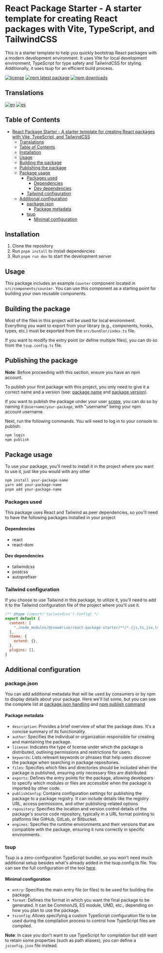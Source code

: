 # React Package Starter - A starter template for creating React packages with Vite, TypeScript, and TailwindCSS

This is a starter template to help you quickly bootstrap React packages with a modern development environment. It uses Vite for local development environment, TypeScript for type safety and TailwindCSS for styling. Additionally, it uses tsup for an efficient build process.

[![license](https://img.shields.io/github/license/luc-mo/firebase-handler?color=blue)](https://github.com/luc-mo/react-package-starter/blob/HEAD/LICENSE)
[![npm latest package](https://img.shields.io/npm/v/@snowdrive/react-package-starter/latest?color=blue)](https://www.npmjs.com/package/@snowdrive/react-package-starter)
[![npm downloads](https://img.shields.io/npm/dm/@snowdrive/react-package-starter)](https://www.npmjs.com/package/@snowdrive/react-package-starter)

## Translations
[![en](https://img.shields.io/badge/lang-en-red.svg)](https://github.com/luc-mo/react-package-starter/blob/HEAD/README.md)
[![es](https://img.shields.io/badge/lang-es-blue.svg)](https://github.com/luc-mo/react-package-starter/blob/HEAD/docs/README.es.md)

## Table of Contents
- [React Package Starter - A starter template for creating React packages with Vite, TypeScript, and TailwindCSS](#react-package-starter---a-starter-template-for-creating-react-packages-with-vite-typescript-and-tailwindcss)
  - [Translations](#translations)
  - [Table of Contents](#table-of-contents)
  - [Installation](#installation)
  - [Usage](#usage)
  - [Building the package](#building-the-package)
  - [Publishing the package](#publishing-the-package)
  - [Package usage](#package-usage)
    - [Packages used](#packages-used)
      - [Dependencies](#dependencies)
      - [Dev dependencies](#dev-dependencies)
    - [Tailwind configuration](#tailwind-configuration)
  - [Additional configuration](#additional-configuration)
    - [package.json](#packagejson)
      - [Package metadata](#package-metadata)
    - [tsup](#tsup)
      - [Minimal configuration](#minimal-configuration)

## Installation

1. Clone the repository
2. Run `pnpm install` to install dependencies
3. Run `pnpm run dev` to start the development server

## Usage

This package includes an example `Counter` component located in `src/components/counter`. You can use this component as a starting point for building your own reusable components.

## Building the package

Most of the files in this project will be used for local environment. Everything you want to export from your library (e.g., components, hooks, types, etc.) must be exported from the `src/bundler/index.ts` file.

If you want to modify the entry point (or define multiple files), you can do so from the `tsup.config.ts` file.

## Publishing the package

**Note**: Before proceeding with this section, ensure you have an npm account.

To publish your first package with this project, you only need to give it a correct name and a version (see: [package name](https://docs.npmjs.com/cli/v10/configuring-npm/package-json#name) and [package version](https://docs.npmjs.com/cli/v10/configuring-npm/package-json#version)).

If you want to publish the package under your user [scope](https://docs.npmjs.com/cli/v10/using-npm/scope), you can do so by naming it `@username/your-package`, with "username" being your npm account username.

Next, run the following commands. You will need to log in to your console to publish:

```bash
npm login
npm publish
```

## Package usage

To use your package, you'll need to install it in the project where you want to use it, just like you would with any other

```bash
npm install your-package-name
yarn add your-package-name
pnpm add your-package-name
```

### Packages used

This package uses React and Tailwind as peer dependencies, so you'll need to have the following packages installed in your project

#### Dependencies
- react
- react-dom

#### Dev dependencies
- tailwindcss
- postcss
- autoprefixer

### Tailwind configuration

If you choose to use Tailwind in this package, to utilize it, you'll need to add it to the Tailwind configuration file of the project where you'll use it.

```js
/** @type {import('tailwindcss').Config} */
export default {
  content: [
    "./node_modules/@snowdrive/react-package-starter/**/*.{js,ts,jsx,tsx}"
  ],
  theme: {
    extend: {},
  },
  plugins: [],
}
```

## Additional configuration

### package.json

You can add additional metadata that will be used by consumers or by npm to display details about your package. Here we'll list some, but you can see the complete list at [package.json handling](https://docs.npmjs.com/cli/v10/configuring-npm/package-json) and [npm publish command](https://docs.npmjs.com/cli/v10/commands/npm-publish)

#### Package metadata
- `description`: Provides a brief overview of what the package does. It's a concise summary of its functionality.
- `author`: Specifies the individual or organization responsible for creating and maintaining the package.
- `license`: Indicates the type of license under which the package is distributed, outlining permissions and restrictions for users.
- `keywords`: Lists relevant keywords or phrases that help users discover the package when searching in package repositories.
- `files`: Specifies which files and directories should be included when the package is published, ensuring only necessary files are distributed.
- `exports`: Defines the entry points for the package, allowing developers to specify which modules or files are accessible when the package is imported by other code.
- `publishConfig`: Contains configuration settings for publishing the package to a package registry. It can include details like the registry URL, access permissions, and other publishing-related options
- `repository`: Specifies the location and version control details of the package's source code repository, typically in a URL format pointing to platforms like GitHub, GitLab, or Bitbucket.
- `engines`: Specifies the runtime environments and their versions that are compatible with the package, ensuring it runs correctly in specific environments.

### tsup

Tsup is a zero-configuration TypeScript bundler, so you won't need much additional setup besides what's already added in the tsup.config.ts file. You can see the full configuration of the tool [here](https://tsup.egoist.dev/#using-custom-configuration).

#### Minimal configuration
- `entry`: Specifies the main entry file (or files) to be used for building the package.
- `format`: Defines the format in which you want the final package to be generated. It can be CommonJS, ES module, UMD, etc., depending on how you plan to use the package.
- `tsconfig`: Allows specifying a custom TypeScript configuration file to be used during the compilation process to control how TypeScript files are compiled.

**Note**: In case you don't want to use TypeScript for compilation but still want to retain some properties (such as path aliases), you can define a `jsconfig.json` file instead.
